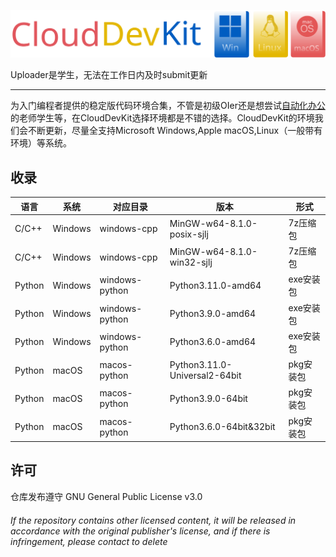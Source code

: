 ![CloudDevKit](https://github.com/KazuhaCantCode/CloudDevKit/blob/main/images/CloudDevKit_text_platforms.svg) 

Uploader是学生，无法在工作日内及时submit更新 
***
为入门编程者提供的稳定版代码环境合集，不管是初级OIer还是想尝试[自动化办公](https://github.com/KazuhaCantCode/AutoOfficeTools)的老师学生等，在CloudDevKit选择环境都是不错的选择。CloudDevKit的环境我们会不断更新，尽量全支持Microsoft Windows,Apple macOS,Linux（一般带有环境）等系统。

## 收录 
|语言|系统|对应目录|版本|形式|
|---|---|---|---|---|
|C/C++|Windows|windows-cpp|MinGW-w64-8.1.0-posix-sjlj|7z压缩包|
|C/C++|Windows|windows-cpp|MinGW-w64-8.1.0-win32-sjlj|7z压缩包|
|Python|Windows|windows-python|Python3.11.0-amd64|exe安装包|
|Python|Windows|windows-python|Python3.9.0-amd64|exe安装包|
|Python|Windows|windows-python|Python3.6.0-amd64|exe安装包|
|Python|macOS|macos-python|Python3.11.0-Universal2-64bit|pkg安装包|
|Python|macOS|macos-python|Python3.9.0-64bit|pkg安装包|
|Python|macOS|macos-python|Python3.6.0-64bit&32bit|pkg安装包|

## 许可
仓库发布遵守 GNU General Public License v3.0 
###### If the repository contains other licensed content, it will be released in accordance with the original publisher's license, and if there is infringement, please contact to delete

